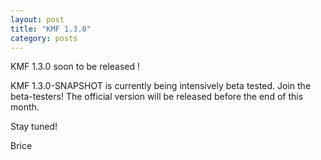 ```yaml
---
layout: post
title: "KMF 1.3.0"
category: posts
---
```


KMF 1.3.0 soon to be released ! 

KMF 1.3.0-SNAPSHOT is currently being intensively beta tested. Join the beta-testers!
The official version will be released before the end of this month.

Stay tuned!

Brice
